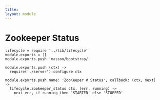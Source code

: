 ```yaml
---
title: 
layout: module
---
```


# Zookeeper Status

    lifecycle = require '../lib/lifecycle'
    module.exports = []
    module.exports.push 'masson/bootstrap/'

    module.exports.push (ctx) ->
      require('./server').configure ctx

    module.exports.push name: 'ZooKeeper # Status', callback: (ctx, next) ->
      lifecycle.zookeeper_status ctx, (err, running) ->
        next err, if running then 'STARTED' else 'STOPPED'

